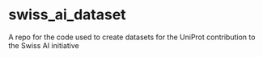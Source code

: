 # swiss_ai_dataset
A repo for the code used to create datasets for the UniProt contribution to the Swiss AI initiative
